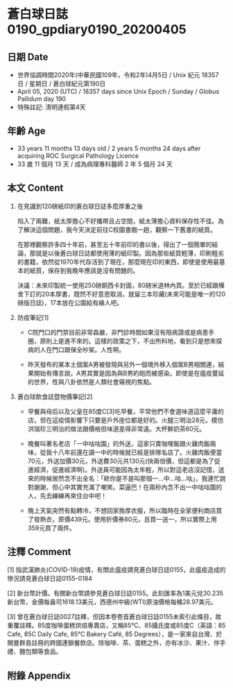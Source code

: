 # 蒼白球日誌0190_gpdiary0190_20200405 #

## 日期 Date ##

* 世界協調時間2020年(中華民國109年，令和2年)4月5日 / Unix 紀元 18357 日 / 星期日 / 蒼白球紀元第190日
* April 05, 2020 (UTC) / 18357 days since Unix Epoch / Sunday / Globus Pallidum day 190
* 特殊註記: 清明連假第4天

## 年齡 Age ##

* 33 years 11 months 13 days old / 2 years 5 months 24 days after acquiring ROC Surgical Pathology Licence
* 33 歲 11 個月 13 天 / 成為病理專科醫師 2 年 5 個月 24 天

## 本文 Content ##

1. 在見識到120磅紙印的蒼白球日誌多麼厚重之後

    陷入了兩難，紙太厚擔心不好攜帶且占空間，紙太薄擔心資料保存性不佳。為了解決這個問題，我今天決定前往C校圖書館一趟，觀察一下舊書的紙質。

    在那裡觀察許多四十年前，甚至五十年前印的書以後，得出了一個簡單的結論，那就是以後蒼白球日誌都使用薄的紙印製。因為那些紙質輕薄，印刷粗劣的書籍，依然從1970年代存活到了現在，那麼現在印的東西，即使是使用最基本的紙質，保存到我晚年應該是沒有問題的。

    決議：未來印製統一使用250磅銅西卡封面，80磅米道林內頁。至於已經跟樺舍下訂的20本厚書，既然不好意思取消，就留三本珍藏(未來可能是唯一的120磅版日誌)，17本放在公園給有緣人吧。

2. 防疫筆記[1]

    * C院門口的門禁目前非常森嚴，非門診時間如果沒有陪病證或是病患手圈，原則上是進不來的。這樣的政策之下，不出所料地，看到只是想來探病的人在門口跟保全吵架。人性啊。

    * 昨天發布的某本土個案A男被發現與另外一個境外移入個案B男相關連，結果開始有傳言說，A男其實是因為與B男約砲而被感染。即使是在瘟疫蔓延的世界，性與八卦依然是人類社會窺視的焦點。

3. 蒼白球飲食誌暨物價筆記[2]

    * 早餐與母后以及父皇在85度C[3]吃早餐，平常他們不會選味道這麼平庸的店，但在這疫情影響下只要是戶外座位都是好的。火腿三明治28元，模仿洪瑞珍三明治的做法跟價格但味道差得非常遠。大杯鮮奶茶60元。

    * 晚餐叫著名老店「一中咕咕園」的外送，這家只賣咖哩飯跟火雞肉飯兩味，從我十八年前還在讀一中的時候就已經是排隊名店了。火雞肉飯便當70元，外送加價30元，外送費30元共130元(快兩倍價，但這都是為了促進經濟，促進經濟啊)。外送員可能因為太年輕，所以對這老店沒記憶，送來的時候居然念不出全名：「欸你是不是叫那個一...中...咕...咕」，我連忙說對謝謝，但心中其實充滿了嘲笑。菜逼巴！在兩秒內念不出一中咕咕園的人，先去練練再來住台中吧！

    * 晚上天氣突然有點轉冷，不想回家換厚衣服，所以臨時在全家便利商店買了發熱衣，原價439元。使用折價券80元，且買一送一，所以實際上用359元買了兩件。

## 注釋 Comment ##

[1] 指武漢肺炎(COVID-19)疫情，有關此瘟疫請見蒼白球日誌0155，此瘟疫造成的慘況請見蒼白球日誌0155-0184

[2] 新台幣計價。有關新台幣請參見蒼白球日誌0155。此刻匯率為1美元兌30.235新台幣，金價每盎司1618.13美元，西德州中級(WTI)原油價格每桶28.97美元。

[3] 曾在蒼白球日誌0027註釋，但因本卷卷首蒼白球日誌0155未索引此條目，故重覆註釋。85度咖啡蛋糕烘焙專賣店，又稱85°C、85攝氏度或85度C（英語：85 Cafe, 85C Daily Cafe, 85°C Bakery Café, 85 Degrees），是一家來自台灣、於開曼群島註冊的跨國連鎖餐飲店。除咖啡、茶、蛋糕之外，亦有冰沙、果汁、伴手禮、麵包類等食品。

## 附錄 Appendix ##
